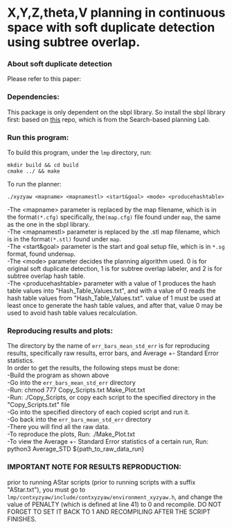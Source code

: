 
# X,Y,Z,theta,V planning in continuous space with soft duplicate detection using subtree overlap.

### About soft duplicate detection
Please refer to this paper: 

### Dependencies:
This package is only dependent on the sbpl library.
So install the sbpl library first: based on [this](https://github.com/Nader-Merai/sbpl_cspace) repo, which is from the Search-based planning Lab.

### Run this program:
To build this program, under the ```lmp``` directory, run:
```
mkdir build && cd build
cmake ../ && make
```
To run the planner:
```
./xyzyaw <mapname> <mapnamestl> <start&goal> <mode> <producehashtable>
```
-The \<mapname\> parameter is replaced by the map filename, which is in the format```(*.cfg)```  specifically, the```(map.cfg)``` file found under ```map```, the same as the one in the sbpl library. <br />
-The \<mapnamestl\> parameter is replaced by the .stl map filename, which is in the format```(*.stl)``` found under ```map```. <br />
-The \<start&goal\> parameter is the start and goal setup file, which is in ```*.sg``` format, found under```map```. <br />
-The  \<mode\> parameter decides the planning algorithm used. 0 is for original soft duplicate detection, 1 is for subtree overlap labeler, and 2 is for subtree overlap hash table. <br />
-The  \<producehashtable\> parameter with a value of 1 produces the hash table values into "Hash_Table_Values.txt", and with a value of 0 reads the hash table values from "Hash_Table_Values.txt". value of 1 must be used at least once to generate the hash table values, and after that, value 0 may be used to avoid hash table values recalculation.

### Reproducing results and plots:
The directory by the name of ```err_bars_mean_std_err``` is for reproducing results, specifically raw results, error bars, and Average +- Standard Error statistics. <br />
In order to get the results, the following steps must be done:<br />
-Build the program as shown above<br />
-Go into the ```err_bars_mean_std_err``` directory<br />
-Run: chmod 777 Copy_Scripts.txt Make_Plot.txt<br />
-Run: ./Copy_Scripts, or copy each script to the specified directory in the "Copy_Scripts.txt" file<br />
-Go into the specified directory of each copied script and run it.<br />
-Go back into the ```err_bars_mean_std_err``` directory<br />
-There you will find all the raw data.<br />
-To reproduce the plots, Run: ./Make_Plot.txt<br />
-To view the Average +- Standard Error statistics of a certain run, Run: python3 Average_STD ${path_to_raw_data_run}

### IMPORTANT NOTE FOR RESULTS REPRODUCTION:
prior to running AStar scripts (prior to running scripts with a suffix "AStar.txt"), you must go to ```lmp/contxyzyaw/include/contxyzyaw/environment_xyzyaw.h```, and change the value of PENALTY (which is defined at line 41) to 0 and recompile. DO NOT FORGET TO SET IT BACK TO 1 AND RECOMPILING AFTER THE SCRIPT FINISHES.